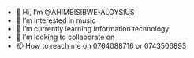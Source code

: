 - 👋 Hi, I’m @AHIMBISIBWE-ALOYSIUS
- 👀 I’m interested in music 
- 🌱 I’m currently learning Information technology 
- 💞️ I’m looking to collaborate on 
- 📫 How to reach me on 0764088716 or 0743506895

<!---
AHIMBISIBWE-ALOYSIUS/AHIMBISIBWE-ALOYSIUS is a ✨ special ✨ repository because its `README.md` (this file) appears on your GitHub profile.
You can click the Preview link to take a look at your changes.
--->
